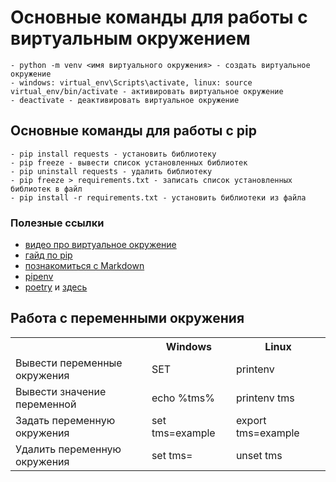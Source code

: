# Основные команды для работы с виртуальным окружением

```
- python -m venv <имя виртуального окружения> - создать виртуальное окружение
- windows: virtual_env\Scripts\activate, linux: source virtual_env/bin/activate - активировать виртуальное окружение
- deactivate - деактивировать виртуальное окружение
``` 

## Основные команды для работы с pip

```
- pip install requests - установить библиотеку
- pip freeze - вывести список установленных библиотек
- pip uninstall requests - удалить библиотеку
- pip freeze > requirements.txt - записать список установленных библиотек в файл
- pip install -r requirements.txt - установить библиотеки из файла
```

### Полезные ссылки

- [видео про виртуальное окружение](https://www.youtube.com/watch?v=z5GgYRldyDk)
- [гайд по pip](https://pythonworld.ru/osnovy/pip.html)
- [познакомиться с Markdown](https://paulradzkov.com/2014/markdown_cheatsheet/)
- [pipenv](https://pythonchik.ru/okruzhenie-i-pakety/pipenv-menedzher-zavisimostej-python)
- [poetry](https://www.8host.com/blog/ustanovka-menedzhera-zavisimostej-poetry/#:~:text=Poetry%20%E2%80%93%20%D1%8D%D1%82%D0%BE%20%D0%B8%D0%BD%D1%81%D1%82%D1%80%D1%83%D0%BC%D0%B5%D0%BD%D1%82%20%D0%B4%D0%BB%D1%8F%20%D1%83%D0%BF%D1%80%D0%B0%D0%B2%D0%BB%D0%B5%D0%BD%D0%B8%D1%8F,%D1%81%D0%BE%D0%B3%D0%BB%D0%B0%D1%81%D0%BE%D0%B2%D0%B0%D0%BD%D0%BD%D0%BE%D1%81%D1%82%D0%B8%20%D0%B8%20%D0%B8%D0%B7%D0%BE%D0%BB%D0%B8%D1%80%D0%BE%D0%B2%D0%B0%D0%BD%D0%BD%D0%BE%D1%81%D1%82%D0%B8%20%D0%B2%D0%B8%D1%80%D1%82%D1%83%D0%B0%D0%BB%D1%8C%D0%BD%D1%8B%D1%85%20%D1%81%D1%80%D0%B5%D0%B4.) и [здесь](https://habr.com/ru/articles/593529/)

## Работа с переменными окружения


<table>
    <th></th>
    <th>Windows</th>
    <th>Linux</th>
<tr>
    <td>Вывести переменные окружения</td>
    <td>SET</td>
    <td>printenv</td>
</tr>
<tr>
    <td>Вывести значение переменной</td>
    <td>echo %tms%</td>
    <td>printenv tms</td>
</tr>
<tr>
    <td>Задать переменную окружения</td>
    <td>set tms=example</td>
    <td>export tms=example</td>
</tr>
<tr>
    <td>Удалить переменную окружения</td>
    <td>set tms=</td>
    <td>unset tms</td>
</tr>

</table>